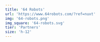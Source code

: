 ```yaml
---
title: '64 Robots'
url: 'https://www.64robots.com/?ref=nuxt'
img: '64-robots.png'
img_square: '64-robots.svg'
tier: 'Partners'
size: 'h-12'
---
```

